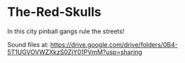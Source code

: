 # The-Red-Skulls
In this city pinball gangs rule the streets!

Sound files at:
https://drive.google.com/drive/folders/0B4-5T1UGVOVWZXkzS0ZjY01PVmM?usp=sharing
